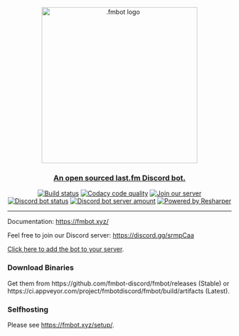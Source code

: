 <p align="center">
   <img src="https://raw.githubusercontent.com/fmbot-discord/fmbot/main/fmbotlogo.png" width="350" alt=".fmbot logo">
</p>
<h3 align="center">
   <a href="https://fmbot.xyz/">An open sourced last.fm Discord bot.</a>
</h3>
<p align="center">
  <a href="https://ci.appveyor.com/project/fmbotdiscord/fmbot"><img src="https://ci.appveyor.com/api/projects/status/wy7md66rtm8ov1ej?svg=true" alt="Build status"></a>
  <a href="https://www.codacy.com/gh/fmbot-discord/fmbot/dashboard?utm_source=github.com&amp;utm_medium=referral&amp;utm_content=fmbot-discord/fmbot&amp;utm_campaign=Badge_Grade"><img src="https://app.codacy.com/project/badge/Grade/e793453ce7d048f696357408b3abbb8c" alt="Codacy code quality"/></a>
  <a href="https://discord.gg/srmpCaa"><img src="https://img.shields.io/badge/chat-on%20discord-7289da.svg" alt="Join our server"></a>
  <a href="https://top.gg/bot/356268235697553409"><img src="https://top.gg/api/widget/status/356268235697553409.svg?noavatar=true" alt="Discord bot status"></a>
  <a href="https://top.gg/bot/356268235697553409"><img src="https://top.gg/api/widget/servers/356268235697553409.svg?noavatar=true" alt="Discord bot server amount"></a>
  <a href="https://www.jetbrains.com/?from=fmbot"><img src="https://img.shields.io/badge/Powered%20by%20JetBrains-gray.svg?logo=resharper" alt="Powered by Resharper"></a>
</p>
<hr />

Documentation: https://fmbot.xyz/

Feel free to join our Discord server: https://discord.gg/srmpCaa

[Click here to add the bot to your server](http://invite.fmbot.xyz/).

<h3>Download Binaries</h3>
Get them from https://github.com/fmbot-discord/fmbot/releases (Stable) or https://ci.appveyor.com/project/fmbotdiscord/fmbot/build/artifacts (Latest).

<h3>Selfhosting</h3>

Please see https://fmbot.xyz/setup/.
